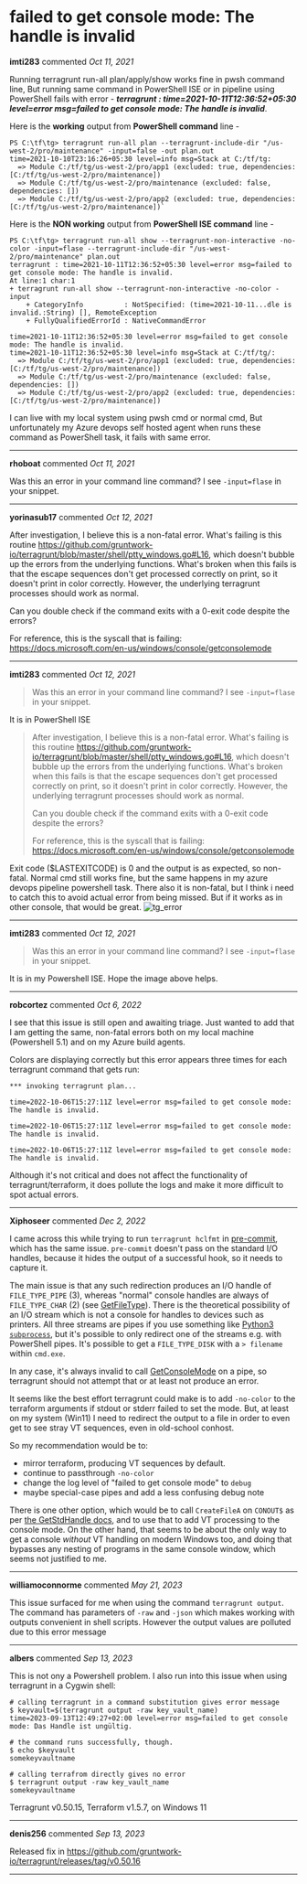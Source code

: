 # failed to get console mode: The handle is invalid

**imti283** commented *Oct 11, 2021*

Running terragrunt run-all plan/apply/show works fine in pwsh command line, But running same command in PowerShell ISE or in pipeline using PowerShell fails with error -
      _**terragrunt : time=2021-10-11T12:36:52+05:30 level=error msg=failed to get console mode: The handle is invalid**_.

Here is the **working** output from **PowerShell command** line - 

```
PS C:\tf\tg> terragrunt run-all plan --terragrunt-include-dir "/us-west-2/pro/maintenance" -input=false -out plan.out
time=2021-10-10T23:16:26+05:30 level=info msg=Stack at C:/tf/tg:
  => Module C:/tf/tg/us-west-2/pro/app1 (excluded: true, dependencies: [C:/tf/tg/us-west-2/pro/maintenance])
  => Module C:/tf/tg/us-west-2/pro/maintenance (excluded: false, dependencies: [])
  => Module C:/tf/tg/us-west-2/pro/app2 (excluded: true, dependencies: [C:/tf/tg/us-west-2/pro/maintenance])`
```

Here is the **NON working** output from **PowerShell ISE command** line - 

```
PS C:\tf\tg> terragrunt run-all show --terragrunt-non-interactive -no-color -input=flase --terragrunt-include-dir "/us-west-2/pro/maintenance" plan.out 
terragrunt : time=2021-10-11T12:36:52+05:30 level=error msg=failed to get console mode: The handle is invalid.
At line:1 char:1
+ terragrunt run-all show --terragrunt-non-interactive -no-color -input 
    + CategoryInfo          : NotSpecified: (time=2021-10-11...dle is invalid.:String) [], RemoteException
    + FullyQualifiedErrorId : NativeCommandError
 
time=2021-10-11T12:36:52+05:30 level=error msg=failed to get console mode: The handle is invalid.
time=2021-10-11T12:36:52+05:30 level=info msg=Stack at C:/tf/tg/:
  => Module C:/tf/tg/us-west-2/pro/app1 (excluded: true, dependencies: 
[C:/tf/tg/us-west-2/pro/maintenance])
  => Module C:/tf/tg/us-west-2/pro/maintenance (excluded: false, dependencies: [])
  => Module C:/tf/tg/us-west-2/pro/app2 (excluded: true, dependencies: 
[C:/tf/tg/us-west-2/pro/maintenance])
```

I can live with my local system using pwsh cmd or normal cmd, But unfortunately my Azure devops self hosted agent when runs these command as PowerShell task, it fails with same error.
<br />
***


**rhoboat** commented *Oct 11, 2021*

Was this an error in your command line command? I see `-input=flase` in your snippet.
***

**yorinasub17** commented *Oct 12, 2021*

After investigation, I believe this is a non-fatal error. What's failing is this routine https://github.com/gruntwork-io/terragrunt/blob/master/shell/ptty_windows.go#L16, which doesn't bubble up the errors from the underlying functions. What's broken when this fails is that the escape sequences don't get processed correctly on print, so it doesn't print in color correctly. However, the underlying terragrunt processes should work as normal.

Can you double check if the command exits with a 0-exit code despite the errors?

For reference, this is the syscall that is failing: https://docs.microsoft.com/en-us/windows/console/getconsolemode
***

**imti283** commented *Oct 12, 2021*

> Was this an error in your command line command? I see `-input=flase` in your snippet.

It is in PowerShell ISE 

> After investigation, I believe this is a non-fatal error. What's failing is this routine https://github.com/gruntwork-io/terragrunt/blob/master/shell/ptty_windows.go#L16, which doesn't bubble up the errors from the underlying functions. What's broken when this fails is that the escape sequences don't get processed correctly on print, so it doesn't print in color correctly. However, the underlying terragrunt processes should work as normal.
> 
> Can you double check if the command exits with a 0-exit code despite the errors?
> 
> For reference, this is the syscall that is failing: https://docs.microsoft.com/en-us/windows/console/getconsolemode

Exit code ($LASTEXITCODE) is 0 and the output is as expected, so non-fatal. Normal cmd still works fine, but the same happens in   my azure devops pipeline powershell task. There also it is non-fatal, but I think i need to catch this to avoid actual error from being missed. But if it works as in other console, that would be great.
![tg_error](https://user-images.githubusercontent.com/32821195/136915886-ee1f8cb5-bc7c-41b4-a992-58cf027b0cb7.png)


***

**imti283** commented *Oct 12, 2021*

> Was this an error in your command line command? I see `-input=flase` in your snippet.

It is in my Powershell ISE. Hope the image above helps.
***

**robcortez** commented *Oct 6, 2022*

I see that this issue is still open and awaiting triage. Just wanted to add that I am getting the same, non-fatal errors both on my local machine (Powershell  5.1) and on my Azure build agents. 

Colors are displaying correctly but this error appears three times for each terragrunt command that gets run: 

```
*** invoking terragrunt plan...

time=2022-10-06T15:27:11Z level=error msg=failed to get console mode: The handle is invalid.

time=2022-10-06T15:27:11Z level=error msg=failed to get console mode: The handle is invalid.

time=2022-10-06T15:27:11Z level=error msg=failed to get console mode: The handle is invalid.
```

Although it's not critical and does not affect the functionality of terragrunt/terraform, it does pollute the logs and make it more difficult to spot actual errors. 
***

**Xiphoseer** commented *Dec 2, 2022*

I came across this while trying to run `terragrunt hclfmt` in [pre-commit], which has the same issue. `pre-commit` doesn't pass on the standard I/O handles, because it hides the output of a successful hook, so it needs to capture it.

The main issue is that any such redirection produces an I/O handle of  `FILE_TYPE_PIPE` (3), whereas "normal" console handles are always of `FILE_TYPE_CHAR` (2) (see [GetFileType]). There is the theoretical possibility of an I/O stream which is not a console for handles to devices such as printers. All three streams are pipes if you use something like [Python3 `subprocess`][py3-subprocess], but it's possible to only redirect one of the streams e.g. with PowerShell pipes. It's possible to get a `FILE_TYPE_DISK` with a `> filename` within `cmd.exe`.

In any case, it's always invalid to call [GetConsoleMode] on a pipe, so terragrunt should not attempt that or at least not produce an error.

It seems like the best effort terragrunt could make is to add `-no-color` to the terraform arguments if stdout or stderr failed to set the mode. But, at least on my system (Win11) I need to redirect the output to a file in order to even get to see stray VT sequences, even in old-school conhost.

So my recommendation would be to:
- mirror terraform, producing VT sequences by default.
- continue to passthrough `-no-color`
- change the log level of "failed to get console mode" to `debug`
- maybe special-case pipes and add a less confusing debug note

There is one other option, which would be to call `CreateFileA` on `CONOUT$` as per [the GetStdHandle docs](https://learn.microsoft.com/en-us/windows/console/getstdhandle#remarks), and to use that to add VT processing to the console mode. On the other hand, that seems to be about the only way to get a console *without* VT handling on modern Windows too, and doing that bypasses any nesting of programs in the same console window, which seems not justified to me.

[go:GetFileType]: https://pkg.go.dev/syscall?GOOS=windows#GetFileType
[pre-commit]: https://pre-commit.com/
[py3-subprocess]: https://docs.python.org/3/library/subprocess.html
[GetFileType]: https://learn.microsoft.com/en-us/windows/win32/api/fileapi/nf-fileapi-getfiletype
[GetConsoleMode]: https://learn.microsoft.com/en-us/windows/console/getconsolemode
***

**williamoconnorme** commented *May 21, 2023*

This issue surfaced for me when using the command `terragrunt output`. The command has parameters of `-raw` and `-json` which makes working with outputs convenient in shell scripts. However the output values are polluted due to this error message
***

**albers** commented *Sep 13, 2023*

This is not ony a Powershell problem.
I also run into this issue when using terragrunt in a Cygwin shell:

```shell
# calling terragrunt in a command substitution gives error message
$ keyvault=$(terragrunt output -raw key_vault_name)
time=2023-09-13T12:49:27+02:00 level=error msg=failed to get console mode: Das Handle ist ungültig.

# the command runs successfully, though.
$ echo $keyvault
somekeyvaultname

# calling terrafrom directly gives no error
$ terragrunt output -raw key_vault_name
somekeyvaultname
```

Terragrunt v0.50.15, Terraform v1.5.7, on Windows 11
***

**denis256** commented *Sep 13, 2023*

Released fix in https://github.com/gruntwork-io/terragrunt/releases/tag/v0.50.16
***

